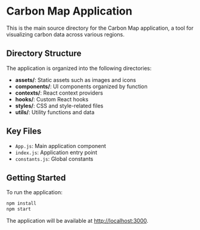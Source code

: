 # Carbon Map Application

This is the main source directory for the Carbon Map application, a tool for visualizing carbon data across various regions.

## Directory Structure

The application is organized into the following directories:

- **assets/**: Static assets such as images and icons
- **components/**: UI components organized by function
- **contexts/**: React context providers
- **hooks/**: Custom React hooks
- **styles/**: CSS and style-related files
- **utils/**: Utility functions and data

## Key Files

- `App.js`: Main application component
- `index.js`: Application entry point
- `constants.js`: Global constants

## Getting Started

To run the application:

```bash
npm install
npm start
```

The application will be available at [http://localhost:3000](http://localhost:3000).
